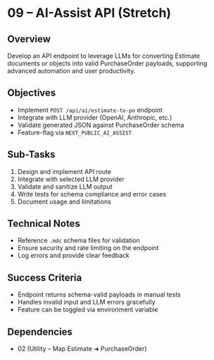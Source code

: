 # 09 – AI-Assist API (Stretch)

## Overview

Develop an API endpoint to leverage LLMs for converting Estimate documents or objects into valid PurchaseOrder payloads, supporting advanced automation and user productivity.

## Objectives

- Implement `POST /api/ai/estimate-to-po` endpoint
- Integrate with LLM provider (OpenAI, Anthropic, etc.)
- Validate generated JSON against PurchaseOrder schema
- Feature-flag via `NEXT_PUBLIC_AI_ASSIST`

## Sub-Tasks

1. Design and implement API route
2. Integrate with selected LLM provider
3. Validate and sanitize LLM output
4. Write tests for schema compliance and error cases
5. Document usage and limitations

## Technical Notes

- Reference `.mdc` schema files for validation
- Ensure security and rate limiting on the endpoint
- Log errors and provide clear feedback

## Success Criteria

- Endpoint returns schema-valid payloads in manual tests
- Handles invalid input and LLM errors gracefully
- Feature can be toggled via environment variable

## Dependencies

- 02 (Utility – Map Estimate ➜ PurchaseOrder) 